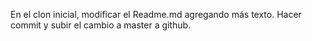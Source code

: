 En el clon inicial, modificar el Readme.md agregando más texto.
Hacer commit y subir el cambio a master a github.

